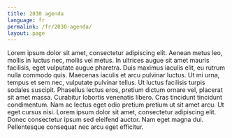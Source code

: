 ```yaml
---
title: 2030 agenda
language: fr
permalink: /fr/2030-agenda/
layout: page
---
```

Lorem ipsum dolor sit amet, consectetur adipiscing elit. Aenean metus leo, mollis in luctus nec, mollis vel metus. In ultrices augue sit amet mauris facilisis, eget vulputate augue pharetra. Duis maximus iaculis elit, eu rutrum nulla commodo quis. Maecenas iaculis et arcu pulvinar luctus. Ut mi urna, tempus et sem nec, vulputate pulvinar tellus. Ut luctus facilisis turpis sodales suscipit. Phasellus lectus eros, pretium dictum ornare vel, placerat sit amet massa. Curabitur lobortis venenatis libero. Cras tincidunt tincidunt condimentum. Nam ac lectus eget odio pretium pretium ut sit amet arcu. Ut eget cursus nisi. Lorem ipsum dolor sit amet, consectetur adipiscing elit. Donec consectetur ipsum sed eleifend auctor. Nam eget magna dui. Pellentesque consequat nec arcu eget efficitur.
